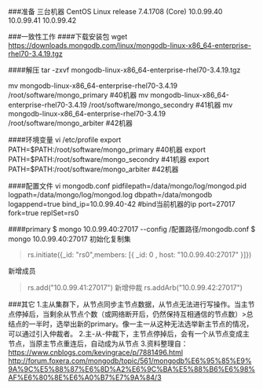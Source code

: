###准备
三台机器 CentOS Linux release 7.4.1708 (Core)
10.0.99.40
10.0.99.41
10.0.99.42

###一致性工作
####下载安装包
wget https://downloads.mongodb.com/linux/mongodb-linux-x86_64-enterprise-rhel70-3.4.19.tgz

####解压
tar -zxvf mongodb-linux-x86_64-enterprise-rhel70-3.4.19.tgz

mv mongodb-linux-x86_64-enterprise-rhel70-3.4.19 /root/software/mongo_primary  #40机器
mv mongodb-linux-x86_64-enterprise-rhel70-3.4.19 /root/software/mongo_secondry #41机器
mv mongodb-linux-x86_64-enterprise-rhel70-3.4.19 /root/software/mongo_arbiter #42机器

####环境变量
vi /etc/profile
export PATH=$PATH:/root/software/mongo_primary #40机器
export PATH=$PATH:/root/software/mongo_secondry #41机器
export PATH=$PATH:/root/software/mongo_arbiter #42机器

####配置文件
vi mongodb.conf
pidfilepath=/data/mongo/log/mongod.pid
logpath=/data/mongo/log/mongod.log
dbpath=/data/mongodb
logappend=true
bind_ip=10.0.99.40-42 #bind当前机器的ip
port=27017
fork=true
replSet=rs0


####primary
$ mongo 10.0.99.40:27017 --config /配置路径/mongodb.conf
$ mongo 10.0.99.40:27017
初始化复制集
 >rs.initiate({_id: "rs0",members: [{ _id: 0 , host: "10.0.99.40:27017" }]})

新增成员
 >rs.add("10.0.99.41:27017")
新增仲裁
 >rs.addArb("10.0.99.42:27017")
 
###其它
1.主从集群下，从节点同步主节点数据，从节点无法进行写操作。当主节点停掉后，当剩余从节点个数（或网络断开后，仍然保持互相通信的节点数）>总结点的一半时，选举出新的primary。像一主一从这种无法选举新主节点的情况，可以通过引入仲裁者。
2.主-从-仲裁下，主节点停掉后，会有一个从节点变成主节点，当原主节点重连后，自动成为从节点
3.资料整理自：
https://www.cnblogs.com/kevingrace/p/7881496.html
http://forum.foxera.com/mongodb/topic/561/mongodb%E6%95%85%E9%9A%9C%E5%88%87%E6%8D%A2%E6%9C%BA%E5%88%B6%E6%98%AF%E6%80%8E%E6%A0%B7%E7%9A%84/3